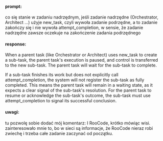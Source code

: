 #### prompt:

  co się stanie w zadaniu nadrzędnym, jeśli zadanie nadrzędne (Orchestrator, Architect ...) użyje new_task, czyli wywoła zadanie podrzędne, a to zadanie zakończy się i nie wywoła attempt_completion, w sensie, że zadanie nadrzędne zawsze oczekuje na zakończenie zadania podrzędnego
  
#### response:

  When a parent task (like Orchestrator or Architect) uses new_task to create a sub-task, the parent task's execution is paused, and control is transferred to the new sub-task. The parent task will wait for the sub-task to complete.

  If a sub-task finishes its work but does not explicitly call attempt_completion, the system will not register the sub-task as fully completed. This means the parent task will remain in a waiting state, as it expects a clear signal of the sub-task's resolution. For the parent task to resume or acknowledge the sub-task's outcome, the sub-task must use attempt_completion to signal its successful conclusion.
  
  
#### uwagi:

  tu pozwolę sobie dodać mój komentarz: I RooCode, krótko mówiąc wisi.
  zainteresowało mnie to, bo w sieci są informacje, że RooCode nieraz robi zwiechę i trzeba całe zadanie zaczynać od początku.
